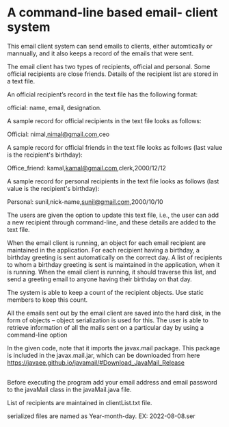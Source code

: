 # A command-line based email- client system

This email client system can send emails to clients, either automtically or mannually, and it also keeps a record of the emails that were sent.

The email client has two types of recipients, official and personal. Some official recipients are close friends.
Details of the recipient list are stored in a text file. 

An official recipient’s record in the text file has the following format:

official: name, email, designation. 

A sample record for official recipients in the text file looks as follows:

Official: nimal,nimal@gmail.com,ceo

 A sample record for official friends in the text file looks as follows (last value is the recipient's birthday):

Office_friend: kamal,kamal@gmail.com,clerk,2000/12/12

A sample record for personal recipients in the text file looks as follows (last value is the recipient's birthday):

Personal: sunil,nick-name,sunil@gmail.com,2000/10/10

The users are given the option to update this text file, i.e., the user can add a new recipient through command-line, and these details are added to the text file. 

When the email client is running, an object for each email recipient are maintained in the application. For each recipient having a birthday, a birthday greeting is sent automatically on the correct day. A list of recipients to whom a birthday greeting is sent is maintained in the application, when it is running. 
When the email client is running, it should traverse this list, and send a greeting email to anyone having their birthday on that day.

The system is able to keep a count of the recipient objects. Use static members to keep this count.

All the emails sent out by the email client are saved into the hard disk, in the form of objects – object serialization is used for this. The user is able to retrieve information of all the mails sent on a particular day by using a command-line option

In the given code, note that it imports the javax.mail package. This package is included in the javax.mail.jar, which can be downloaded from here
https://javaee.github.io/javamail/#Download_JavaMail_Release

## 

Before executing the program add your email address and email password to the javaMail class in the javaMail.java file.

List of recipients are maintained in clientList.txt file.

serialized files are named as Year-month-day. EX: 2022-08-08.ser
